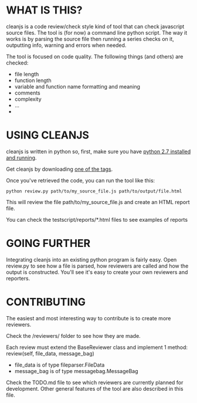 WHAT IS THIS?
============

cleanjs is a code review/check style kind of tool that can check javascript source files.
The tool is (for now) a command line python script.
The way it works is by parsing the source file then running a series checks on it, outputting info, warning and errors when needed.

The tool is focused on code quality. The following things (and others) are checked:

- file length
- function length
- variable and function name formatting and meaning
- comments
- complexity
- ...
- 

USING CLEANJS
=============

cleanjs is written in python so, first, make sure you have [python 2.7 installed and running](http://python.org/getit/).

Get cleanjs by downloading [one of the tags](https://github.com/captainbrosset/cleanjs/tags).

Once you've retrieved the code, you can run the tool like this:

    python review.py path/to/my_source_file.js path/to/output/file.html

This will review the file path/to/my_source_file.js and create an HTML report file.

You can check the testscript/reports/*.html files to see examples of reports

GOING FURTHER
=============

Integrating cleanjs into an existing python program is fairly easy. Open review.py to see how a file is parsed, how reviewers are called and how the output is constructed. You'll see it's easy to create your own reviewers and reporters.

CONTRIBUTING
============

The easiest and most interesting way to contribute is to create more reviewers.

Check the /reviewers/ folder to see how they are made.

Each review must extend the BaseReviewer class and implement 1 method: review(self, file_data, message_bag)

- file_data is of type fileparser.FileData
- message_bag is of type messagebag.MessageBag

Check the TODO.md file to see which reviewers are currently planned for development. Other general features of the tool are also described in this file.